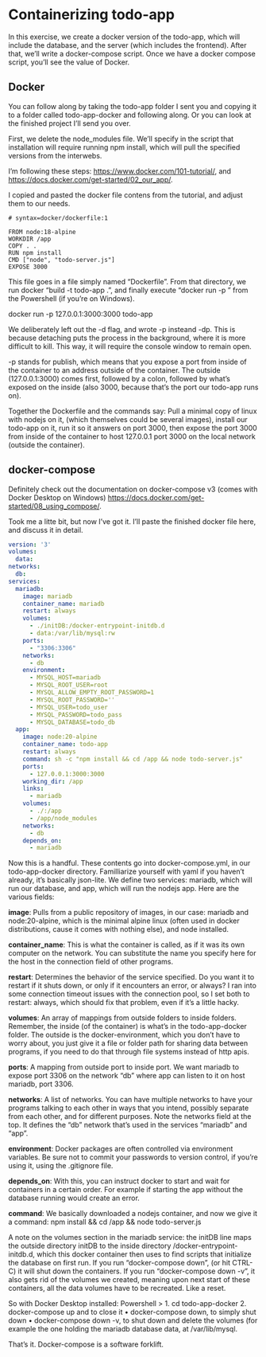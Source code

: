 # Containerizing todo-app

In this exercise, we create a docker version of the todo-app, which will include the database, and the server (which includes the frontend). After that, we’ll write a docker-compose script. Once we have a docker compose script, you’ll see the value of Docker. 


## Docker

You can follow along by taking the todo-app folder I sent you and copying it to a folder called todo-app-docker and following along. Or you can look at the finished project I’ll send you over. 

First, we delete the node_modules file. We’ll specify in the script that installation will require running npm install, which will pull the specified versions from the interwebs. 

I’m following these steps: https://www.docker.com/101-tutorial/, and https://docs.docker.com/get-started/02_our_app/. 

I copied and pasted the docker file contens from the tutorial, and adjust them to our needs.

```docker
# syntax=docker/dockerfile:1

FROM node:18-alpine
WORKDIR /app
COPY . .
RUN npm install
CMD ["node", "todo-server.js"]
EXPOSE 3000
```

This file goes in a file simply named “Dockerfile”. From that directory, we run docker “build -t todo-app .”, and finally execute “docker run -p ” from the Powershell (if you’re on Windows). 

docker run -p 127.0.0.1:3000:3000 todo-app

We deliberately left out the -d flag, and wrote -p insteand -dp. This is because detaching puts the process in the background, where it is more difficult to kill. This way, it will require the console window to remain open. 

-p stands for publish, which means that you expose a port from inside of the container to an address outside of the container. The outside (127.0.0.1:3000) comes first, followed by a colon, followed by what’s exposed on the inside (also 3000, because that’s the port our todo-app runs on). 

Together the Dockerfile and the commands say: Pull a minimal copy of linux with nodejs on it, (which themselves could be several images), install our todo-app on it, run it so it answers on port 3000, then expose the port 3000 from inside of the container to host 127.0.0.1 port 3000 on the local network (outside the container).


## docker-compose

Definitely check out the documentation on docker-compose v3 (comes with Docker Desktop on Windows) https://docs.docker.com/get-started/08_using_compose/.

Took me a litte bit, but now I’ve got it. I’ll paste the finished docker file here, and discuss it in detail. 

```yaml
version: '3'
volumes:
  data:
networks:
  db:
services: 
  mariadb:
    image: mariadb
    container_name: mariadb
    restart: always
    volumes:
      - ./initDB:/docker-entrypoint-initdb.d
      - data:/var/lib/mysql:rw
    ports:
      - "3306:3306"
    networks:
      - db
    environment:
      - MYSQL_HOST=mariadb
      - MYSQL_ROOT_USER=root
      - MYSQL_ALLOW_EMPTY_ROOT_PASSWORD=1
      - MYSQL_ROOT_PASSWORD=''
      - MYSQL_USER=todo_user
      - MYSQL_PASSWORD=todo_pass
      - MYSQL_DATABASE=todo_db
  app:
    image: node:20-alpine
    container_name: todo-app
    restart: always
    command: sh -c "npm install && cd /app && node todo-server.js"
    ports: 
      - 127.0.0.1:3000:3000
    working_dir: /app
    links:
      - mariadb
    volumes:
      - ./:/app
      - /app/node_modules
    networks:
      - db
    depends_on:
      - mariadb
```

Now this is a handful.  These contents go into docker-compose.yml, in our todo-app-docker directory. Familliarize yourself with yaml if you haven’t already, it’s basically json-lite. We define two services: mariadb, which will run our database, and app, which will run the nodejs app. 
Here are the various fields: 

**image**: Pulls from a public repository of images, in our case: mariadb and node:20-alpine, which is the minimal alpine linux (often used in docker distributions, cause it comes with nothing else), and node installed.

**container_name**: This is what the container is called, as if it was its own computer on the network. You can substitute the name you specify here for the host in the connection field of other programs. 

**restart**: Determines the behavior of the service specified. Do you want it to restart if it shuts down, or only if it encounters an error, or always? I ran into some connection timeout issues with the connection pool, so I set both to restart: always, which should fix that problem, even if it’s a little hacky.

**volumes**: An array of mappings from outside folders to inside folders. Remember, the inside (of the container) is what’s in the todo-app-docker folder. The outside is the docker-environment, which you don’t have to worry about, you just give it a file or folder path for sharing data between programs, if you need to do that through file systems instead of http apis. 

**ports**: A mapping from outside port to inside port. We want mariadb to expose port 3306 on the network “db” where app can listen to it on host mariadb, port 3306. 

**networks**: A list of networks. You can have multiple networks to have your programs talking to each other in ways that you intend, possibly separate from each other, and for different purposes. Note the networks field at the top. It defines the “db” network that’s used in the services “mariadb” and “app”. 

**environment**: Docker packages are often controlled via environment variables. Be sure not to commit your passwords to version control, if you’re using it, using the .gitignore file. 

**depends_on**: With this, you can instruct docker to start and wait for containers in a certain order. For example if starting the app without the database running would create an error.

**command**: We basically downloaded a nodejs container, and now we give it a command: npm install && cd /app && node todo-server.js

A note on the volumes section in the mariadb service: the initDB line maps the outside directory initDB to the inside directory /docker-entrypoint-initdb.d, which this docker container then uses to find scripts that initialize the database on first run. If you run “docker-compose down”, (or hit CTRL-C) it will shut down the containers. If you run “docker-compose down -v”, it also gets rid of the volumes we created, meaning upon next start of these containers, all the data volumes have to be recreated. Like a reset.

So with Docker Desktop installed: Powershell > 
    1. cd todo-app-docker
    2. docker-compose up
and to close it
    • docker-compose down, to simply shut down
    • docker-compose down -v, to shut down and delete the volumes (for example the one holding the mariadb database data, at /var/lib/mysql.

That’s it. Docker-compose is a software forklift. 
